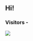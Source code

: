## Hi!


### Visitors - 
<img align="center" src="https://profile-counter.glitch.me/asprazz/count.svg">
